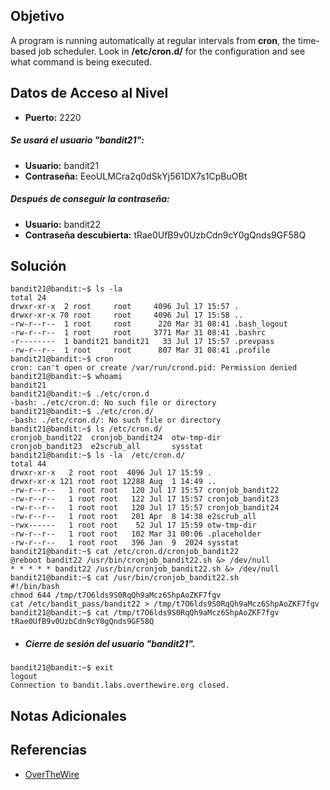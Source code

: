 ## Objetivo
A program is running automatically at regular intervals from **cron**, the time-based job scheduler. Look in **/etc/cron.d/** for the configuration and see what command is being executed.
## Datos de Acceso al Nivel
- **Puerto:** 2220
##### Se usará el usuario "bandit21":
- **Usuario:** bandit21
- **Contraseña:** EeoULMCra2q0dSkYj561DX7s1CpBuOBt
##### Después de conseguir la contraseña:
- **Usuario:** bandit22
- **Contraseña descubierta:** tRae0UfB9v0UzbCdn9cY0gQnds9GF58Q
## Solución
```
bandit21@bandit:~$ ls -la
total 24
drwxr-xr-x  2 root     root     4096 Jul 17 15:57 .
drwxr-xr-x 70 root     root     4096 Jul 17 15:58 ..
-rw-r--r--  1 root     root      220 Mar 31 08:41 .bash_logout
-rw-r--r--  1 root     root     3771 Mar 31 08:41 .bashrc
-r--------  1 bandit21 bandit21   33 Jul 17 15:57 .prevpass
-rw-r--r--  1 root     root      807 Mar 31 08:41 .profile
bandit21@bandit:~$ cron
cron: can't open or create /var/run/crond.pid: Permission denied
bandit21@bandit:~$ whoami
bandit21
bandit21@bandit:~$ ./etc/cron.d
-bash: ./etc/cron.d: No such file or directory
bandit21@bandit:~$ ./etc/cron.d/
-bash: ./etc/cron.d/: No such file or directory
bandit21@bandit:~$ ls /etc/cron.d/
cronjob_bandit22  cronjob_bandit24  otw-tmp-dir
cronjob_bandit23  e2scrub_all       sysstat
bandit21@bandit:~$ ls -la  /etc/cron.d/
total 44
drwxr-xr-x   2 root root  4096 Jul 17 15:59 .
drwxr-xr-x 121 root root 12288 Aug  1 14:49 ..
-rw-r--r--   1 root root   120 Jul 17 15:57 cronjob_bandit22
-rw-r--r--   1 root root   122 Jul 17 15:57 cronjob_bandit23
-rw-r--r--   1 root root   120 Jul 17 15:57 cronjob_bandit24
-rw-r--r--   1 root root   201 Apr  8 14:38 e2scrub_all
-rwx------   1 root root    52 Jul 17 15:59 otw-tmp-dir
-rw-r--r--   1 root root   102 Mar 31 00:06 .placeholder
-rw-r--r--   1 root root   396 Jan  9  2024 sysstat
bandit21@bandit:~$ cat /etc/cron.d/cronjob_bandit22
@reboot bandit22 /usr/bin/cronjob_bandit22.sh &> /dev/null
* * * * * bandit22 /usr/bin/cronjob_bandit22.sh &> /dev/null
bandit21@bandit:~$ cat /usr/bin/cronjob_bandit22.sh
#!/bin/bash
chmod 644 /tmp/t7O6lds9S0RqQh9aMcz6ShpAoZKF7fgv
cat /etc/bandit_pass/bandit22 > /tmp/t7O6lds9S0RqQh9aMcz6ShpAoZKF7fgv
bandit21@bandit:~$ cat /tmp/t7O6lds9S0RqQh9aMcz6ShpAoZKF7fgv
tRae0UfB9v0UzbCdn9cY0gQnds9GF58Q
```

- ##### Cierre de sesión del usuario "bandit21".
```
bandit21@bandit:~$ exit
logout
Connection to bandit.labs.overthewire.org closed.
```
## Notas Adicionales
## Referencias
- [OverTheWire](https://overthewire.org/wargames/bandit/bandit1.html)